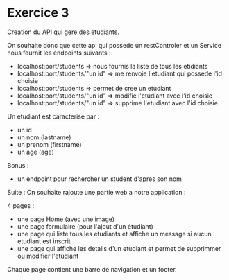 # Exercice 3

Creation du API qui gere des etudiants.

On souhaite donc que cette api qui possede un restControler et un Service nous fournit les endpoints suivants :

- localhost:port/students => nous fournis la liste de tous les etidiants
- localhost:port/students/"un id" => me renvoie l'etudiant qui possede l'id choisie
- localhost:port/students => permet de cree un etudiant
- localhost:port/students/"un id" => modifie l'etudiant avec l'id choisie
- localhost:port/students/"un id" => supprime l'etudiant avec l'id choisie

Un etudiant est caracterise par :
- un id
- un nom (lastname)
- un prenom (firstname)
- un age (age)

Bonus :

- un endpoint pour rechercher un student d'apres son nom


Suite :
On souhaite rajoute une partie web a notre application :

4 pages :
- une page Home (avec une image)
- une page formulaire (pour l'ajout d'un étudiant)
- une page qui liste tous les etudiants et affiche un message si aucun etudiant est inscrit
- une page qui affiche les details d'un etudiant et permet de supprimmer ou modifier l'etudiant

Chaque page contient une barre de navigation et un footer.